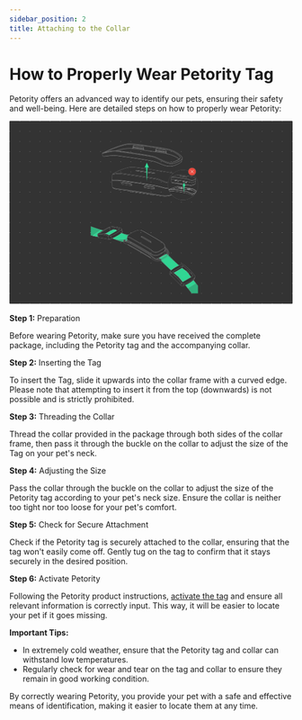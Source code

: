 ```yaml
---
sidebar_position: 2
title: Attaching to the Collar
---
```


# How to Properly Wear Petority Tag
Petority offers an advanced way to identify our pets, ensuring their safety and well-being. Here are detailed steps on how to properly wear Petority:

![attaching](/img/devices/Attaching.jpg)

**Step 1:** Preparation

Before wearing Petority, make sure you have received the complete package, including the Petority tag and the accompanying collar.

**Step 2:** Inserting the Tag

To insert the Tag, slide it upwards into the collar frame with a curved edge. Please note that attempting to insert it from the top (downwards) is not possible and is strictly prohibited.

**Step 3:** Threading the Collar

Thread the collar provided in the package through both sides of the collar frame, then pass it through the buckle on the collar to adjust the size of the Tag on your pet's neck.

**Step 4:** Adjusting the Size

Pass the collar through the buckle on the collar to adjust the size of the Petority tag according to your pet's neck size. Ensure the collar is neither too tight nor too loose for your pet's comfort.

**Step 5:** Check for Secure Attachment

Check if the Petority tag is securely attached to the collar, ensuring that the tag won't easily come off. Gently tug on the tag to confirm that it stays securely in the desired position.

**Step 6:** Activate Petority

Following the Petority product instructions, [activate the tag](/docs/devices/getting-started/device-activate) and ensure all relevant information is correctly input. This way, it will be easier to locate your pet if it goes missing.

**Important Tips:**

+ In extremely cold weather, ensure that the Petority tag and collar can withstand low temperatures.
+ Regularly check for wear and tear on the tag and collar to ensure they remain in good working condition.

By correctly wearing Petority, you provide your pet with a safe and effective means of identification, making it easier to locate them at any time.